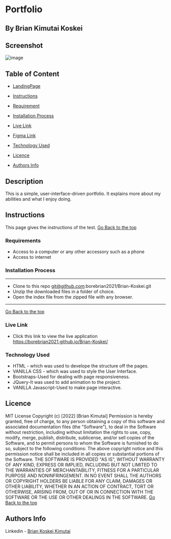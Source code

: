 # Portfolio
## By Brian Kimutai Koskei
## Screenshot
 ![image](./assets/images/landing.png)
 ## Table of Content
 - [LandingPage](#Landing-page)
 - [Instructions](#Instructions)
 - [Requirement](#Requirements)

 - [Installation Process](#installation-Process)
 - [Live Link](#Live-Link)
 - [Figma Link](#Figma-Link)

 - [Technology  Used](#technology-Used)
 - [Licence](#licence)
 - [Authors Info](#Authors-Info)
 ## Description
 <p>This is a simple, user-interface-driven portfolio. It explains more about my abilities and what I enjoy doing.</p>




## Instructions
This page gives the instructions of the test.
[Go Back to the top](#Screenshot)

 ###  Requirements
 * Access to  a computer or any other accessory such as a phone
 * Access to internet
 
 ### Installation Process
 ****
* Clone to this repo git@github.com:borebrian2021/Brian-Koskei.git
* Unzip the downloaded files in a folder of choice.
* Open the index file from the zipped file with any browser.
 ****
 [Go Back to the top](#Screenshot)
### Live Link
- Click this link to view the live application https://borebrian2021.github.io/Brian-Koskei/
<!-- ### Figma Link
- Click this link to view the figma design of this project https://www.figma.com/file/MYat56ANGYAA2FQpkcapnx/Untitled?node-id=0%3A1 -->
### Technology  Used
* HTML - which was used to develope the structure off the pages.
* VANILLA CSS - which was used to style the User Interface.
* Bootstraps-Used for dealing with page responsiveness.
* JQuery-It was used to add animation to the project.
* VANILLA Javascript-Used to make page interactive.



## Licence
MIT License
Copyright (c) [2022] [Brian Kimutai]
Permission is hereby granted, free of charge, to any person obtaining a copy
of this software and associated documentation files (the "Software"), to deal
in the Software without restriction, including without limitation the rights
to use, copy, modify, merge, publish, distribute, sublicense, and/or sell
copies of the Software, and to permit persons to whom the Software is
furnished to do so, subject to the following conditions:
The above copyright notice and this permission notice shall be included in all
copies or substantial portions of the Software.
THE SOFTWARE IS PROVIDED "AS IS", WITHOUT WARRANTY OF ANY KIND, EXPRESS OR
IMPLIED, INCLUDING BUT NOT LIMITED TO THE WARRANTIES OF MERCHANTABILITY,
FITNESS FOR A PARTICULAR PURPOSE AND NONINFRINGEMENT. IN NO EVENT SHALL THE
AUTHORS OR COPYRIGHT HOLDERS BE LIABLE FOR ANY CLAIM, DAMAGES OR OTHER
LIABILITY, WHETHER IN AN ACTION OF CONTRACT, TORT OR OTHERWISE, ARISING FROM,
OUT OF OR IN CONNECTION WITH THE SOFTWARE OR THE USE OR OTHER DEALINGS IN THE
SOFTWARE.
[Go Back to the top](#Screenshot)
## Authors Info
Linkedin - [Brian Koskei Kimutai](https://www.linkedin.com/in/bore-brian-5655b814b/)